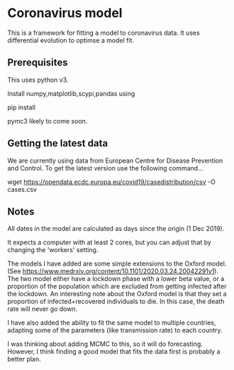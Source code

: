 # Coronavirus model

This is a framework for fitting a model to coronavirus data. It uses
differential evolution to optimse a model fit.


## Prerequisites

This uses python v3.

Install numpy,matplotlib,scypi,pandas using

pip install

pymc3 likely to come soon.

## Getting the latest data

We are currently using data from European Centre for Disease Prevention and Control. To get the latest version use the following command...

wget https://opendata.ecdc.europa.eu/covid19/casedistribution/csv -O cases.csv

## Notes

All dates in the model are calculated as days since the origin (1 Dec 2019).

It expects a computer with at least 2 cores, but you can adjust that
by changing the 'workers' setting.

The models I have added are some simple extensions to the Oxford
model. (See
https://www.medrxiv.org/content/10.1101/2020.03.24.20042291v1). The
two model either have a lockdown phase with a lower beta value, or a
proportion of the population which are excluded from getting infected
after the lockdown. An interesting note about the Oxford model is that
they set a proportion of infected+recovered individuals to die. In
this case, the death rate will never go down.

I have also added the ability to fit the same model to multiple
countries, adapting some of the parameters (like transmission rate) to
each country.

I was thinking about adding MCMC to this, so it will do
forecasting. However, I think finding a good model that fits the data
first is probably a better plan.